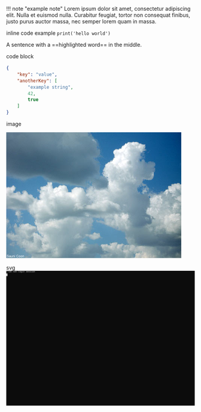 !!! note "example note"
    Lorem ipsum dolor sit amet, consectetur adipiscing elit. Nulla et euismod
    nulla. Curabitur feugiat, tortor non consequat finibus, justo purus auctor
    massa, nec semper lorem quam in massa.

inline code example `print('hello world')`

A sentence with a ==highlighted word== in the middle.

code block

```json
{
    "key": "value",
    "anotherKey": [
        "example string",
        42,
        true
    ]
}
```

image

![image-file](img/cloud.jpg)

svg
![svg-file](img/sample.svg)
